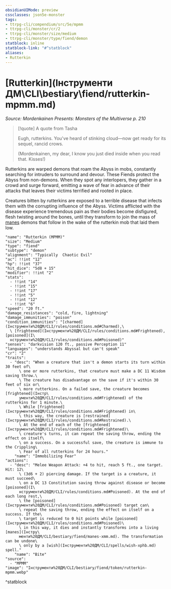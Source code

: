 ```yaml
---
obsidianUIMode: preview
cssclasses: json5e-monster
tags:
- ttrpg-cli/compendium/src/5e/mpmm
- ttrpg-cli/monster/cr/2
- ttrpg-cli/monster/size/medium
- ttrpg-cli/monster/type/fiend/demon
statblock: inline
statblock-link: "#^statblock"
aliases:
- Rutterkin
---
```

# [Rutterkin](Інструменти ДМ\CLI\bestiary\fiend/rutterkin-mpmm.md)
*Source: Mordenkainen Presents: Monsters of the Multiverse p. 210*  

> [!quote] A quote from Tasha  
> 
> Eugh, rutterkins. You've heard of stinking cloud—now get ready for its sequel, rancid crows.
> 
> (Mordenkainen, my dear, I know you just died inside when you read that. Kisses!)

Rutterkins are warped demons that roam the Abyss in mobs, constantly searching for intruders to surround and devour. These Fiends protect the Abyss from non-demons. When they spot any interlopers, they gather in a crowd and surge forward, emitting a wave of fear in advance of their attacks that leaves their victims terrified and rooted in place.

Creatures bitten by rutterkins are exposed to a terrible disease that infects them with the corrupting influence of the Abyss. Victims afflicted with the disease experience tremendous pain as their bodies become disfigured, flesh twisting around the bones, until they transform to join the mass of [manes](Інструменти%20ДМ/CLI/bestiary/fiend/manes-xmm.md) demons that follow in the wake of the rutterkin mob that laid them low.

```statblock
"name": "Rutterkin (MPMM)"
"size": "Medium"
"type": "fiend"
"subtype": "demon"
"alignment": "Typically  Chaotic Evil"
"ac": !!int "12"
"hp": !!int "37"
"hit_dice": "5d8 + 15"
"modifier": !!int "2"
"stats":
  - !!int "14"
  - !!int "15"
  - !!int "17"
  - !!int "5"
  - !!int "12"
  - !!int "6"
"speed": "20 ft."
"damage_resistances": "cold, fire, lightning"
"damage_immunities": "poison"
"condition_immunities": "[charmed](Інструменти%20ДМ/CLI/rules/conditions.md#Charmed),\
  \ [frightened](Інструменти%20ДМ/CLI/rules/conditions.md#Frightened), [poisoned](І\
  нструменти%20ДМ/CLI/rules/conditions.md#Poisoned)"
"senses": "darkvision 120 ft., passive Perception 11"
"languages": "understands Abyssal but can't speak"
"cr": "2"
"traits":
  - "desc": "When a creature that isn't a demon starts its turn within 30 feet of\
      \ one or more rutterkins, that creature must make a DC 11 Wisdom saving throw.\
      \ The creature has disadvantage on the save if it's within 30 feet of six or\
      \ more rutterkins. On a failed save, the creature becomes [frightened](Інстр\
      ументи%20ДМ/CLI/rules/conditions.md#Frightened) of the rutterkins for 1 minute.\
      \ While [frightened](Інструменти%20ДМ/CLI/rules/conditions.md#Frightened) in\
      \ this way, the creature is [restrained](Інструменти%20ДМ/CLI/rules/conditions.md#Restrained).\
      \ At the end of each of the [frightened](Інструменти%20ДМ/CLI/rules/conditions.md#Frightened)\
      \ creature's turns, it can repeat the saving throw, ending the effect on itself\
      \ on a success. On a successful save, the creature is immune to the Crippling\
      \ Fear of all rutterkins for 24 hours."
    "name": "Immobilizing Fear"
"actions":
  - "desc": "Melee Weapon Attack: +4 to hit, reach 5 ft., one target. Hit: 12\
      \ (3d6 + 2) piercing damage. If the target is a creature, it must succeed\
      \ on a DC 13 Constitution saving throw against disease or become [poisoned](І\
      нструменти%20ДМ/CLI/rules/conditions.md#Poisoned). At the end of each long rest,\
      \ the [poisoned](Інструменти%20ДМ/CLI/rules/conditions.md#Poisoned) target can\
      \ repeat the saving throw, ending the effect on itself on a success. If the\
      \ target is reduced to 0 hit points while [poisoned](Інструменти%20ДМ/CLI/rules/conditions.md#Poisoned)\
      \ in this way, it dies and instantly transforms into a living [manes](Інстру\
      менти%20ДМ/CLI/bestiary/fiend/manes-xmm.md). The transformation can be undone\
      \ only by a [wish](Інструменти%20ДМ/CLI/spells/wish-xphb.md) spell."
    "name": "Bite"
"source":
  - "MPMM"
"image": "Інструменти%20ДМ/CLI/bestiary/fiend/token/rutterkin-mpmm.webp"
```
^statblock